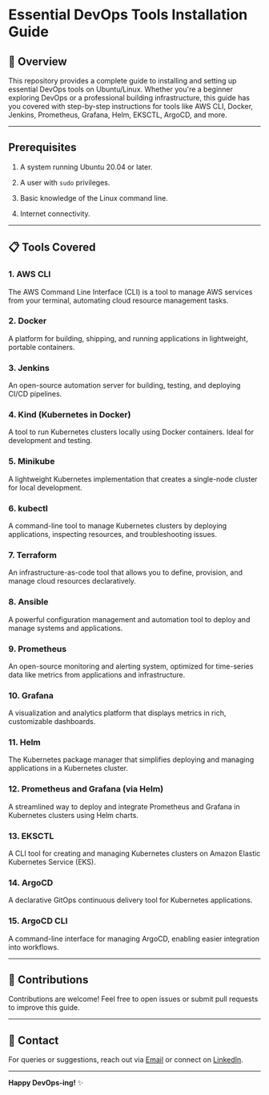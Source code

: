 # Essential DevOps Tools Installation Guide  


## 🚀 Overview  
This repository provides a complete guide to installing and setting up essential DevOps tools on Ubuntu/Linux. Whether you're a beginner exploring DevOps or a professional building infrastructure, this guide has you covered with step-by-step instructions for tools like AWS CLI, Docker, Jenkins, Prometheus, Grafana, Helm, EKSCTL, ArgoCD, and more.  


---


## Prerequisites

1. A system running Ubuntu 20.04 or later.
    
2. A user with `sudo` privileges.
    
3. Basic knowledge of the Linux command line.
    
4. Internet connectivity.


----


## 📋 Tools Covered  

### 1. **AWS CLI**  
The AWS Command Line Interface (CLI) is a tool to manage AWS services from your terminal, automating cloud resource management tasks.  

### 2. **Docker**  
A platform for building, shipping, and running applications in lightweight, portable containers.  

### 3. **Jenkins**  
An open-source automation server for building, testing, and deploying CI/CD pipelines.  

### 4. **Kind (Kubernetes in Docker)**  
A tool to run Kubernetes clusters locally using Docker containers. Ideal for development and testing.  

### 5. **Minikube**  
A lightweight Kubernetes implementation that creates a single-node cluster for local development.  

### 6. **kubectl**  
A command-line tool to manage Kubernetes clusters by deploying applications, inspecting resources, and troubleshooting issues.  

### 7. **Terraform**  
An infrastructure-as-code tool that allows you to define, provision, and manage cloud resources declaratively.  

### 8. **Ansible**  
A powerful configuration management and automation tool to deploy and manage systems and applications.  

### 9. **Prometheus**  
An open-source monitoring and alerting system, optimized for time-series data like metrics from applications and infrastructure.  

### 10. **Grafana**  
A visualization and analytics platform that displays metrics in rich, customizable dashboards.  

### 11. **Helm**  
The Kubernetes package manager that simplifies deploying and managing applications in a Kubernetes cluster.  

### 12. **Prometheus and Grafana (via Helm)**  
A streamlined way to deploy and integrate Prometheus and Grafana in Kubernetes clusters using Helm charts.  

### 13. **EKSCTL**  
A CLI tool for creating and managing Kubernetes clusters on Amazon Elastic Kubernetes Service (EKS).  

### 14. **ArgoCD**  
A declarative GitOps continuous delivery tool for Kubernetes applications.  

### 15. **ArgoCD CLI**  
A command-line interface for managing ArgoCD, enabling easier integration into workflows.  

---


## 🤝 Contributions  
Contributions are welcome! Feel free to open issues or submit pull requests to improve this guide.  


---


## 📧 Contact  
For queries or suggestions, reach out via [Email](amitabhdevops2024@gmail.com) or connect on [LinkedIn](https://linkedin.com/in/amitabh-devops).  


---


**Happy DevOps-ing!** ✨  
